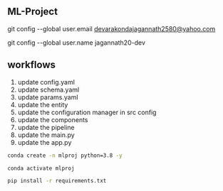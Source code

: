## ML-Project

git config --global user.email devarakondajagannath2580@yahoo.com

git config --global user.name jagannath20-dev


## workflows
1. update config.yaml
2. update schema.yaml
3. update params.yaml
4. update the entity
5. update the configuration manager in src config
6. update the components
7. update the pipeline
8. update the main.py
9. update the app.py

```bash 
conda create -n mlproj python=3.8 -y 

```

```bash
conda activate mlproj

```

```bash
pip install -r requirements.txt
```